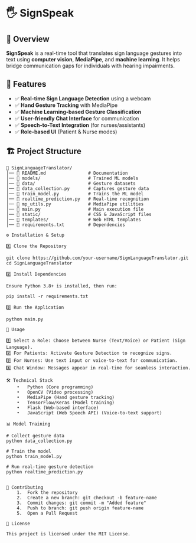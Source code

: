 # 🖐️ SignSpeak

## 📌 Overview  
**SignSpeak** is a real-time tool that translates sign language gestures into text using **computer vision**, **MediaPipe**, and **machine learning**. It helps bridge communication gaps for individuals with hearing impairments.  

## 🎯 Features  
- ✅ **Real-time Sign Language Detection** using a webcam  
- ✅ **Hand Gesture Tracking** with MediaPipe  
- ✅ **Machine Learning-based Gesture Classification**  
- ✅ **User-friendly Chat Interface** for communication  
- ✅ **Speech-to-Text Integration** (for nurses/assistants)  
- ✅ **Role-based UI** (Patient & Nurse modes)  

## 🏗️ Project Structure  

```plaintext
📂 SignLanguageTranslator/
│── 📜 README.md                # Documentation  
│── 📂 models/                  # Trained ML models  
│── 📂 data/                    # Gesture datasets  
│── 📜 data_collection.py       # Captures gesture data  
│── 📜 train_model.py           # Trains the ML model  
│── 📜 realtime_prediction.py   # Real-time recognition  
│── 📜 mp_utils.py              # MediaPipe utilities  
│── 📜 main.py                  # Main execution file  
│── 📂 static/                  # CSS & JavaScript files  
│── 📂 templates/               # Web HTML templates  
│── 📜 requirements.txt         # Dependencies  

⚙️ Installation & Setup

1️⃣ Clone the Repository

git clone https://github.com/your-username/SignLanguageTranslator.git
cd SignLanguageTranslator

2️⃣ Install Dependencies

Ensure Python 3.8+ is installed, then run:

pip install -r requirements.txt

3️⃣ Run the Application

python main.py

🚀 Usage

1️⃣ Select a Role: Choose between Nurse (Text/Voice) or Patient (Sign Language).
2️⃣ For Patients: Activate Gesture Detection to recognize signs.
3️⃣ For Nurses: Use text input or voice-to-text for communication.
4️⃣ Chat Window: Messages appear in real-time for seamless interaction.

🛠️ Technical Stack
	•	Python (Core programming)
	•	OpenCV (Video processing)
	•	MediaPipe (Hand gesture tracking)
	•	TensorFlow/Keras (Model training)
	•	Flask (Web-based interface)
	•	JavaScript (Web Speech API) (Voice-to-text support)

📊 Model Training

# Collect gesture data
python data_collection.py  

# Train the model
python train_model.py  

# Run real-time gesture detection
python realtime_prediction.py  


🤝 Contributing
	1.	Fork the repository
	2.	Create a new branch: git checkout -b feature-name
	3.	Commit changes: git commit -m "Added feature"
	4.	Push to branch: git push origin feature-name
	5.	Open a Pull Request

📜 License

This project is licensed under the MIT License.

